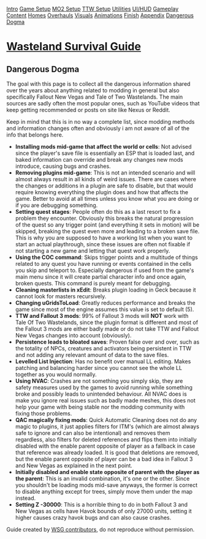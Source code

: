 ﻿[Intro](./index.html) [Game Setup](./setup.html) [MO2 Setup](./mo2.html) [TTW Setup](./ttw.html) [Utilities](./utilities.html) [UI/HUD](./ui.html) [Gameplay](./gameplay.html) [Content](./content.html) [Homes](./homes.html) [Overhauls](./overhauls.html) [Visuals](./visuals.html) [Animations](./animations.html) [Finish](./finish.html) [Appendix](./appendix.html) [Dangerous Dogma](./dogma.html)
# [**Wasteland Survival Guide**](./index.html)
## **Dangerous Dogma**

The goal with this page is to collect all the dangerous information shared over the years about anything related to modding in general but also specifically Fallout New Vegas and Tale of Two Wastelands. The main sources are sadly often the most popular ones, such as YouTube videos that keep getting recommended or posts on site like Nexus or Reddit. 

Keep in mind that this is in no way a complete list, since modding methods and information changes often and obviously i am not aware of all of the info that belongs here. 

- **Installing mods mid-game that affect the world or cells**: Not advised since the player's save file is essentially an ESP that is loaded last, and baked information can override and break any changes new mods introduce, causing bugs and crashes.
- **Removing plugins mid-game**: This is not an intended scenario and will almost always result in all kinds of weird issues. There are cases where the changes or additions in a plugin are safe to disable, but that would require knowing everything the plugin does and how that affects the game. Better to avoid at all times unless you know what you are doing or if you are debugging something.
- **Setting quest stages**: People often do this as a last resort to fix a problem they encounter. Obviously this breaks the natural progression of the quest so any trigger point (and everything it sets in motion) will be skipped, breaking the quest even more and leading to a broken save file. This is why you are supposed to have a working list when you want to start an actual playthrough, since these issues are often not fixable if not starting a new game and letting that quest work properly.
- **Using the COC command**: Skips trigger points and a multitude of things related to any quest you have running or events contained in the cells you skip and teleport to. Especially dangerous if used from the game's main menu since it will create partial character info and once again, broken quests. This command is purely meant for debugging.
- **Cleaning masterlists in xEdit**: Breaks plugin loading in Geck because it cannot look for masters recursively.
- **Changing uGridsToLoad**: Greatly reduces performance and breaks the game since most of the engine assumes this value is set to default (5).
- **TTW and Fallout 3 mods**: 99% of Fallout 3 mods will **NOT** work with Tale Of Two Wastelands, since the plugin format is different and most of the Fallout 3 mods are either badly made or do not take TTW and Fallout New Vegas changes into account (obviously).
- **Persistence leads to bloated saves**: Proven false over and over, such as the totality of NPCs, creatures and activators being persistent in TTW and not adding any relevant amount of data to the save files. 
- **Levelled List Injection**: Has no benefit over manual LL editing. Makes patching and balancing harder since you cannot see the whole LL together as you would normally.
- **Using NVAC**: Crashes are not something you simply skip, they are safety measures used by the games to avoid running while something broke and possibly leads to unintended behaviour. All NVAC does is make you ignore real issues such as badly made meshes, this does not help your game with being stable nor the modding community with fixing those problems.
- **QAC magically fixing mods**: Quick Automatic Cleaning does not do any magic to plugins, it just applies filters for ITM's (which are almost always safe to ignore and can also be intentional) and removes them regardless, also filters for deleted references and flips them into initially disabled with the enable parent opposite of player as a fallback in case that reference was already loaded. It is good that deletions are removed, but the enable parent opposite of player can be a bad idea in Fallout 3 and New Vegas as explained in the next point.
- **Initially disabled and enable state opposite of parent with the player as the parent**: This is an invalid combination, it's one or the other. Since you shouldn't be loading mods mid-save anyways, the former is correct to disable anything except for trees, simply move them under the map instead.
- **Setting Z -30000**: This is a horrible thing to do in both Fallout 3 and New Vegas as cells have Havok bounds of only 27000 units, setting it higher causes crazy havok bugs and can also cause crashes.

Guide created by [WSG contributors](./contributors.html), do not reproduce without permission.

